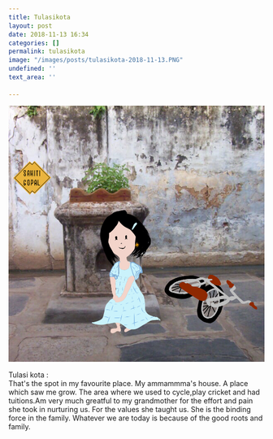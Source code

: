 ```yaml
---
title: Tulasikota
layout: post
date: 2018-11-13 16:34
categories: []
permalink: tulasikota
image: "/images/posts/tulasikota-2018-11-13.PNG"
undefined: ''
text_area: ''

---
```

![](/images/posts/tulasikota-2018-11-13.PNG)

Tulasi kota :  
That's the spot in my favourite place. My ammammma's house. A place which saw me grow. The area where we used to cycle,play cricket and had tuitions.Am very much greatful to my grandmother for the effort and pain she took in nurturing us. For the values she taught us. She is the binding force in the family. Whatever we are today is because of the good roots and family.   